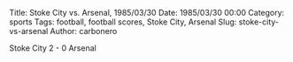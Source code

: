 Title: Stoke City vs. Arsenal, 1985/03/30
Date: 1985/03/30 00:00
Category: sports
Tags: football, football scores, Stoke City, Arsenal
Slug: stoke-city-vs-arsenal
Author: carbonero


Stoke City 2 - 0 Arsenal
